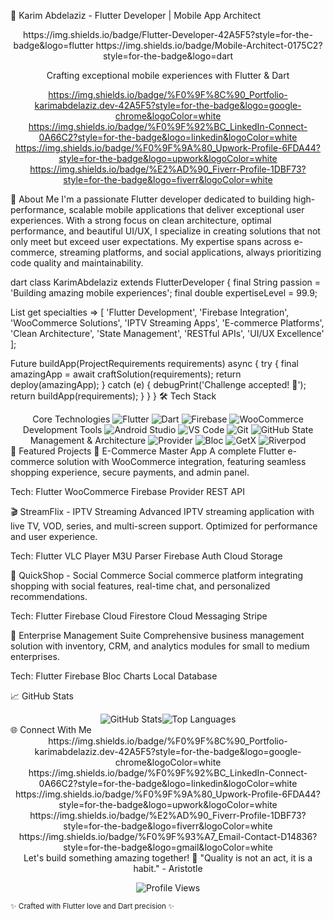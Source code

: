 👋 Karim Abdelaziz - Flutter Developer | Mobile App Architect
<div align="center">
https://img.shields.io/badge/Flutter-Developer-42A5F5?style=for-the-badge&logo=flutter
https://img.shields.io/badge/Mobile-Architect-0175C2?style=for-the-badge&logo=dart

Crafting exceptional mobile experiences with Flutter & Dart

https://img.shields.io/badge/%F0%9F%8C%90_Portfolio-karimabdelaziz.dev-42A5F5?style=for-the-badge&logo=google-chrome&logoColor=white
https://img.shields.io/badge/%F0%9F%92%BC_LinkedIn-Connect-0A66C2?style=for-the-badge&logo=linkedin&logoColor=white
https://img.shields.io/badge/%F0%9F%9A%80_Upwork-Profile-6FDA44?style=for-the-badge&logo=upwork&logoColor=white
https://img.shields.io/badge/%E2%AD%90_Fiverr-Profile-1DBF73?style=for-the-badge&logo=fiverr&logoColor=white

</div>
🎯 About Me
I'm a passionate Flutter developer dedicated to building high-performance, scalable mobile applications that deliver exceptional user experiences. With a strong focus on clean architecture, optimal performance, and beautiful UI/UX, I specialize in creating solutions that not only meet but exceed user expectations. My expertise spans across e-commerce, streaming platforms, and social applications, always prioritizing code quality and maintainability.

dart
class KarimAbdelaziz extends FlutterDeveloper {
  final String passion = 'Building amazing mobile experiences';
  final double expertiseLevel = 99.9;
  
  List<String> get specialties => [
    'Flutter Development',
    'Firebase Integration', 
    'WooCommerce Solutions',
    'IPTV Streaming Apps',
    'E-commerce Platforms',
    'Clean Architecture',
    'State Management',
    'RESTful APIs',
    'UI/UX Excellence'
  ];
  
  Future<void> buildApp(ProjectRequirements requirements) async {
    try {
      final amazingApp = await craftSolution(requirements);
      return deploy(amazingApp);
    } catch (e) {
      debugPrint('Challenge accepted! 💪');
      return buildApp(requirements);
    }
  }
}
🛠 Tech Stack
<div align="center">
Core Technologies
<img src="https://img.shields.io/badge/Flutter-02569B?style=for-the-badge&logo=flutter&logoColor=white" alt="Flutter" /> <img src="https://img.shields.io/badge/Dart-0175C2?style=for-the-badge&logo=dart&logoColor=white" alt="Dart" /> <img src="https://img.shields.io/badge/Firebase-FFCA28?style=for-the-badge&logo=firebase&logoColor=black" alt="Firebase" /> <img src="https://img.shields.io/badge/WooCommerce-96588A?style=for-the-badge&logo=woocommerce&logoColor=white" alt="WooCommerce" />
Development Tools
<img src="https://img.shields.io/badge/Android_Studio-3DDC84?style=for-the-badge&logo=android-studio&logoColor=white" alt="Android Studio" /> <img src="https://img.shields.io/badge/VS_Code-007ACC?style=for-the-badge&logo=visual-studio-code&logoColor=white" alt="VS Code" /> <img src="https://img.shields.io/badge/Git-F05032?style=for-the-badge&logo=git&logoColor=white" alt="Git" /> <img src="https://img.shields.io/badge/GitHub-181717?style=for-the-badge&logo=github&logoColor=white" alt="GitHub" />
State Management & Architecture
<img src="https://img.shields.io/badge/Provider-8E44AD?style=for-the-badge" alt="Provider" /> <img src="https://img.shields.io/badge/Bloc-0175C2?style=for-the-badge" alt="Bloc" /> <img src="https://img.shields.io/badge/GetX-0081CB?style=for-the-badge" alt="GetX" /> <img src="https://img.shields.io/badge/Riverpod-0E84C6?style=for-the-badge" alt="Riverpod" /></div>
💼 Featured Projects
📱 E-Commerce Master App
A complete Flutter e-commerce solution with WooCommerce integration, featuring seamless shopping experience, secure payments, and admin panel.

Tech: Flutter WooCommerce Firebase Provider REST API

🎬 StreamFlix - IPTV Streaming
Advanced IPTV streaming application with live TV, VOD, series, and multi-screen support. Optimized for performance and user experience.

Tech: Flutter VLC Player M3U Parser Firebase Auth Cloud Storage

🛒 QuickShop - Social Commerce
Social commerce platform integrating shopping with social features, real-time chat, and personalized recommendations.

Tech: Flutter Firebase Cloud Firestore Cloud Messaging Stripe

🏢 Enterprise Management Suite
Comprehensive business management solution with inventory, CRM, and analytics modules for small to medium enterprises.

Tech: Flutter Firebase Bloc Charts Local Database

📈 GitHub Stats
<div align="center"><img src="https://github-readme-stats.vercel.app/api?username=KarimAbdelaziz96&show_icons=true&theme=flutter&hide_border=true&bg_color=00000000" alt="GitHub Stats" /><img src="https://github-readme-stats.vercel.app/api/top-langs/?username=KarimAbdelaziz96&layout=compact&theme=flutter&hide_border=true&bg_color=00000000" alt="Top Languages" /></div>
🌐 Connect With Me
<div align="center">
https://img.shields.io/badge/%F0%9F%8C%90_Portfolio-karimabdelaziz.dev-42A5F5?style=for-the-badge&logo=google-chrome&logoColor=white
https://img.shields.io/badge/%F0%9F%92%BC_LinkedIn-Connect-0A66C2?style=for-the-badge&logo=linkedin&logoColor=white
https://img.shields.io/badge/%F0%9F%9A%80_Upwork-Profile-6FDA44?style=for-the-badge&logo=upwork&logoColor=white
https://img.shields.io/badge/%E2%AD%90_Fiverr-Profile-1DBF73?style=for-the-badge&logo=fiverr&logoColor=white
https://img.shields.io/badge/%F0%9F%93%A7_Email-Contact-D14836?style=for-the-badge&logo=gmail&logoColor=white

</div>
<div align="center">
Let's build something amazing together! 🚀
"Quality is not an act, it is a habit." - Aristotle

<img src="https://komarev.com/ghpvc/?username=KarimAbdelaziz96&color=42A5F5&style=flat-square" alt="Profile Views" /></div>
<sub>✨ Crafted with Flutter love and Dart precision ✨</sub>
